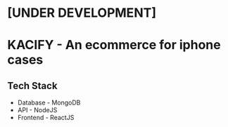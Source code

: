 # [UNDER DEVELOPMENT]
# KACIFY - An ecommerce for iphone cases

## Tech Stack
- Database - MongoDB
- API - NodeJS
- Frontend - ReactJS
